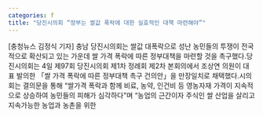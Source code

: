 ```yaml
---
categories: f
title: "당진시의회 “정부는 쌀값 폭락에 대한 실효적인 대책 마련해야”"
---
```

[충청뉴스 김정식 기자] 충남 당진시의회는 쌀값 대폭락으로 성난 농민들의 투쟁이 전국적으로 확산되고 있는 가운데 쌀 가격 폭락에 따른 정부대책을 마련할 것을 촉구했다.당진시의회는 4일 제97회 당진시의회 제1차 정례회 제2차 본회의에서 조상연 의원이 대표 발의한 「쌀 가격 폭락에 따른 정부대책 촉구 건의안」을 만장일치로 채택했다.시의회는 결의문을 통해 “쌀가격 폭락과 함께 비료, 농약, 인건비 등 영농자재 가격이 지속적으로 상승하여 농민들의 피해가 심각하다”며 “농업의 근간이자 주식인 쌀 산업을 살리고 지속가능한 농업과 농촌을 위한